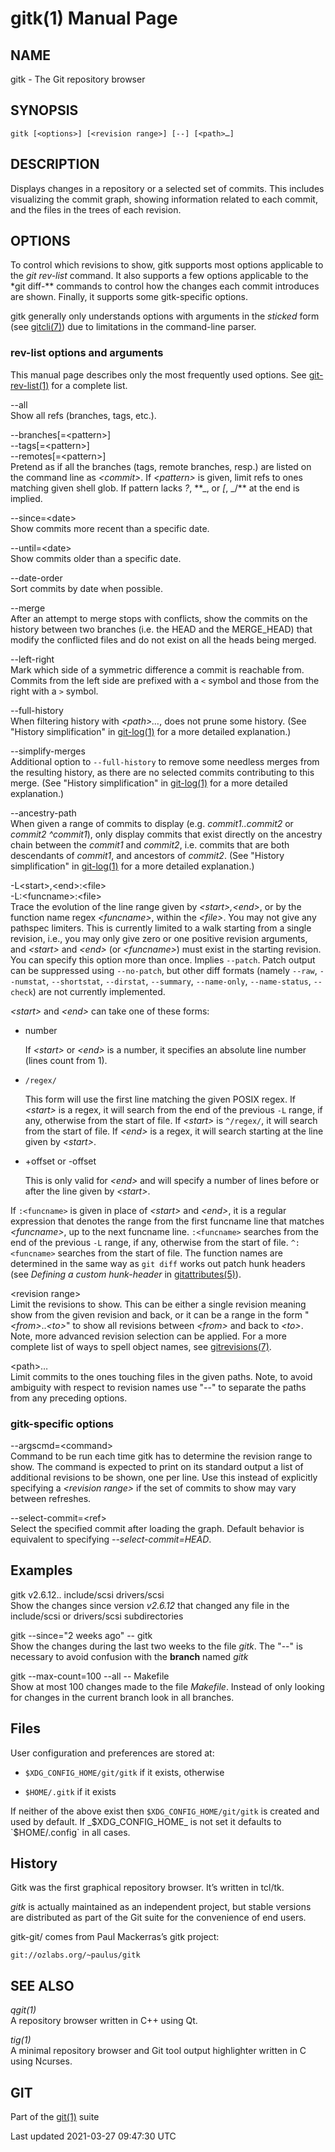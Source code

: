 # gitk(1) Manual Page

## NAME

gitk - The Git repository browser

## SYNOPSIS

    gitk [<options>] [<revision range>] [--] [<path>…​]

## DESCRIPTION

Displays changes in a repository or a selected set of commits. This includes visualizing the commit graph, showing information related to each commit, and the files in the trees of each revision.

## OPTIONS

To control which revisions to show, gitk supports most options applicable to the _git rev-list_ command. It also supports a few options applicable to the \*git diff-\*\* commands to control how the changes each commit introduces are shown. Finally, it supports some gitk-specific options.

gitk generally only understands options with arguments in the _sticked_ form (see [gitcli(7)](gitcli.html)) due to limitations in the command-line parser.

### rev-list options and arguments

This manual page describes only the most frequently used options. See [git-rev-list(1)](git-rev-list.html) for a complete list.

--all  
Show all refs (branches, tags, etc.).

--branches\[=&lt;pattern&gt;\]  
--tags\[=&lt;pattern&gt;\]  
--remotes\[=&lt;pattern&gt;\]  
Pretend as if all the branches (tags, remote branches, resp.) are listed on the command line as _&lt;commit&gt;_. If _&lt;pattern&gt;_ is given, limit refs to ones matching given shell glob. If pattern lacks _?_, \*\*_, or _\[_, _/\*\* at the end is implied.

--since=&lt;date&gt;  
Show commits more recent than a specific date.

--until=&lt;date&gt;  
Show commits older than a specific date.

--date-order  
Sort commits by date when possible.

--merge  
After an attempt to merge stops with conflicts, show the commits on the history between two branches (i.e. the HEAD and the MERGE_HEAD) that modify the conflicted files and do not exist on all the heads being merged.

--left-right  
Mark which side of a symmetric difference a commit is reachable from. Commits from the left side are prefixed with a `<` symbol and those from the right with a `>` symbol.

--full-history  
When filtering history with _&lt;path&gt;…​_, does not prune some history. (See "History simplification" in [git-log(1)](git-log.html) for a more detailed explanation.)

--simplify-merges  
Additional option to `--full-history` to remove some needless merges from the resulting history, as there are no selected commits contributing to this merge. (See "History simplification" in [git-log(1)](git-log.html) for a more detailed explanation.)

--ancestry-path  
When given a range of commits to display (e.g. _commit1..commit2_ or _commit2 ^commit1_), only display commits that exist directly on the ancestry chain between the _commit1_ and _commit2_, i.e. commits that are both descendants of _commit1_, and ancestors of _commit2_. (See "History simplification" in [git-log(1)](git-log.html) for a more detailed explanation.)

-L&lt;start&gt;,&lt;end&gt;:&lt;file&gt;  
-L:&lt;funcname&gt;:&lt;file&gt;  
Trace the evolution of the line range given by _&lt;start&gt;,&lt;end&gt;_, or by the function name regex _&lt;funcname&gt;_, within the _&lt;file&gt;_. You may not give any pathspec limiters. This is currently limited to a walk starting from a single revision, i.e., you may only give zero or one positive revision arguments, and _&lt;start&gt;_ and _&lt;end&gt;_ (or _&lt;funcname&gt;_) must exist in the starting revision. You can specify this option more than once. Implies `--patch`. Patch output can be suppressed using `--no-patch`, but other diff formats (namely `--raw`, `--numstat`, `--shortstat`, `--dirstat`, `--summary`, `--name-only`, `--name-status`, `--check`) are not currently implemented.

_&lt;start&gt;_ and _&lt;end&gt;_ can take one of these forms:

- number

  If _&lt;start&gt;_ or _&lt;end&gt;_ is a number, it specifies an absolute line number (lines count from 1).

- `/regex/`

  This form will use the first line matching the given POSIX regex. If _&lt;start&gt;_ is a regex, it will search from the end of the previous `-L` range, if any, otherwise from the start of file. If _&lt;start&gt;_ is `^/regex/`, it will search from the start of file. If _&lt;end&gt;_ is a regex, it will search starting at the line given by _&lt;start&gt;_.

- +offset or -offset

  This is only valid for _&lt;end&gt;_ and will specify a number of lines before or after the line given by _&lt;start&gt;_.

If `:<funcname>` is given in place of _&lt;start&gt;_ and _&lt;end&gt;_, it is a regular expression that denotes the range from the first funcname line that matches _&lt;funcname&gt;_, up to the next funcname line. `:<funcname>` searches from the end of the previous `-L` range, if any, otherwise from the start of file. `^:<funcname>` searches from the start of file. The function names are determined in the same way as `git diff` works out patch hunk headers (see _Defining a custom hunk-header_ in [gitattributes(5)](gitattributes.html)).

&lt;revision range&gt;  
Limit the revisions to show. This can be either a single revision meaning show from the given revision and back, or it can be a range in the form "_&lt;from&gt;_.._&lt;to&gt;_" to show all revisions between _&lt;from&gt;_ and back to _&lt;to&gt;_. Note, more advanced revision selection can be applied. For a more complete list of ways to spell object names, see [gitrevisions(7)](gitrevisions.html).

&lt;path&gt;…​  
Limit commits to the ones touching files in the given paths. Note, to avoid ambiguity with respect to revision names use "--" to separate the paths from any preceding options.

### gitk-specific options

--argscmd=&lt;command&gt;  
Command to be run each time gitk has to determine the revision range to show. The command is expected to print on its standard output a list of additional revisions to be shown, one per line. Use this instead of explicitly specifying a _&lt;revision range&gt;_ if the set of commits to show may vary between refreshes.

--select-commit=&lt;ref&gt;  
Select the specified commit after loading the graph. Default behavior is equivalent to specifying _--select-commit=HEAD_.

## Examples

gitk v2.6.12.. include/scsi drivers/scsi  
Show the changes since version _v2.6.12_ that changed any file in the include/scsi or drivers/scsi subdirectories

gitk --since="2 weeks ago" -- gitk  
Show the changes during the last two weeks to the file _gitk_. The "--" is necessary to avoid confusion with the **branch** named _gitk_

gitk --max-count=100 --all -- Makefile  
Show at most 100 changes made to the file _Makefile_. Instead of only looking for changes in the current branch look in all branches.

## Files

User configuration and preferences are stored at:

- `$XDG_CONFIG_HOME/git/gitk` if it exists, otherwise

- `$HOME/.gitk` if it exists

If neither of the above exist then `$XDG_CONFIG_HOME/git/gitk` is created and used by default. If _$XDG_CONFIG_HOME_ is not set it defaults to `$HOME/.config` in all cases.

## History

Gitk was the first graphical repository browser. It’s written in tcl/tk.

_gitk_ is actually maintained as an independent project, but stable versions are distributed as part of the Git suite for the convenience of end users.

gitk-git/ comes from Paul Mackerras’s gitk project:

    git://ozlabs.org/~paulus/gitk

## SEE ALSO

_qgit(1)_  
A repository browser written in C++ using Qt.

_tig(1)_  
A minimal repository browser and Git tool output highlighter written in C using Ncurses.

## GIT

Part of the [git(1)](git.html) suite

Last updated 2021-03-27 09:47:30 UTC
